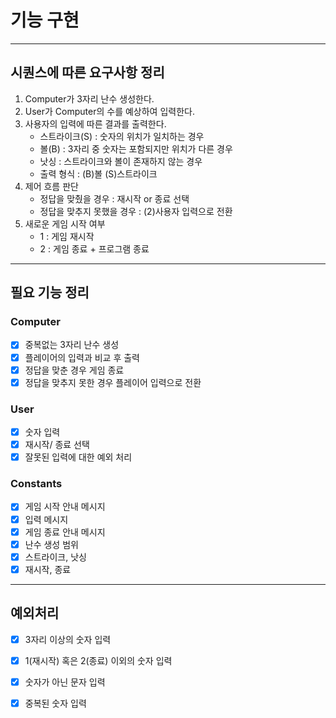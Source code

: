 # 기능 구현

----

## 시퀀스에 따른 요구사항 정리
1. Computer가 3자리 난수 생성한다.
2. User가 Computer의 수를 예상하여 입력한다.
3. 사용자의 입력에 따른 결과를 출력한다. 
   - 스트라이크(S) : 숫자의 위치가 일치하는 경우
   - 볼(B) : 3자리 중 숫자는 포함되지만 위치가 다른 경우
   - 낫싱 : 스트라이크와 볼이 존재하지 않는 경우
   - 출력 형식 : (B)볼 (S)스트라이크
4. 제어 흐름 판단
   - 정답을 맞췄을 경우 : 재시작 or 종료 선택
   - 정답을 맞추지 못했을 경우 : (2)사용자 입력으로 전환
5. 새로운 게임 시작 여부
   - 1 : 게임 재시작
   - 2 : 게임 종료 + 프로그램 종료
----
   
## 필요 기능 정리
### Computer
- [x] 중복없는 3자리 난수 생성
- [x] 플레이어의 입력과 비교 후 출력
- [x] 정답을 맞춘 경우 게임 종료
- [x] 정답을 맞추지 못한 경우 플레이어 입력으로 전환

### User
- [x] 숫자 입력
- [x] 재시작/ 종료 선택
- [x] 잘못된 입력에 대한 예외 처리

### Constants
- [x] 게임 시작 안내 메시지
- [x] 입력 메시지
- [x] 게임 종료 안내 메시지
- [x] 난수 생성 범위
- [x] 스트라이크, 낫싱 
- [x] 재시작, 종료 

----

## 예외처리
- [x] 3자리 이상의 숫자 입력
- [x] 1(재시작) 혹은 2(종료) 이외의 숫자 입력
- [x] 숫자가 아닌 문자 입력
- [x] 중복된 숫자 입력




